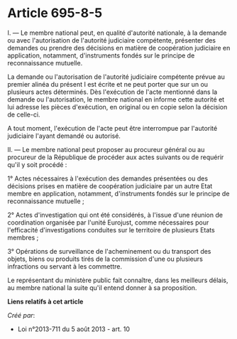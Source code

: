 # Article 695-8-5

I. ― Le membre national peut, en qualité d'autorité nationale, à la demande ou avec l'autorisation de l'autorité judiciaire
compétente, présenter des demandes ou prendre des décisions en matière de coopération judiciaire en application, notamment,
d'instruments fondés sur le principe de reconnaissance mutuelle.

La demande ou l'autorisation de l'autorité judiciaire compétente prévue au premier alinéa du présent I est écrite et ne peut
porter que sur un ou plusieurs actes déterminés. Dès l'exécution de l'acte mentionné dans la demande ou l'autorisation, le
membre national en informe cette autorité et lui adresse les pièces d'exécution, en original ou en copie selon la décision de
celle-ci.

A tout moment, l'exécution de l'acte peut être interrompue par l'autorité judiciaire l'ayant demandé ou autorisé.

II. ― Le membre national peut proposer au procureur général ou au procureur de la République de procéder aux actes suivants
ou de requérir qu'il y soit procédé :

1° Actes nécessaires à l'exécution des demandes présentées ou des décisions prises en matière de coopération judiciaire par
un autre Etat membre en application, notamment, d'instruments fondés sur le principe de reconnaissance mutuelle ;

2° Actes d'investigation qui ont été considérés, à l'issue d'une réunion de coordination organisée par l'unité Eurojust,
comme nécessaires pour l'efficacité d'investigations conduites sur le territoire de plusieurs Etats membres ;

3° Opérations de surveillance de l'acheminement ou du transport des objets, biens ou produits tirés de la commission d'une ou
plusieurs infractions ou servant à les commettre.

Le représentant du ministère public fait connaître, dans les meilleurs délais, au membre national la suite qu'il entend
donner à sa proposition.

**Liens relatifs à cet article**

_Créé par_:

  - Loi n°2013-711 du 5 août 2013 - art. 10

